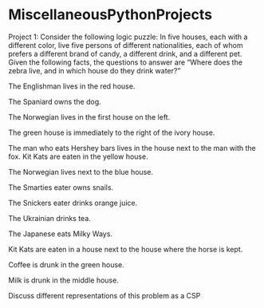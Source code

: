 # MiscellaneousPythonProjects

Project 1:
Consider the following logic puzzle: In five houses, each with a different color, live five persons of different nationalities, each of whom prefers a different brand of candy, a different drink, and a different pet. Given the following facts, the questions to answer are “Where does the zebra live, and in which house do they drink water?” 

The Englishman lives in the red house.

The Spaniard owns the dog.

The Norwegian lives in the first house on the left.

The green house is immediately to the right of the ivory house.

The man who eats Hershey bars lives in the house next to the man with the fox. Kit Kats are eaten in the yellow house.

The Norwegian lives next to the blue house.

The Smarties eater owns snails.

The Snickers eater drinks orange juice.

The Ukrainian drinks tea.

The Japanese eats Milky Ways.

Kit Kats are eaten in a house next to the house where the horse is kept.

Coffee is drunk in the green house.

Milk is drunk in the middle house. 

Discuss different representations of this problem as a CSP 

